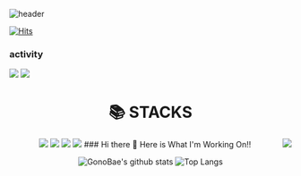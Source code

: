<!--Header-->
![header](https://capsule-render.vercel.app/api?type=wave&color=auto&customColorList=0,2,2,5,30&height=300&section=header&text=Welcome%20GitHub&fontSize=80&fontAlignY=40&desc=GonoBae&animation=twinkling)

<!--Hits-->
[![Hits](https://hits.seeyoufarm.com/api/count/incr/badge.svg?url=https://github.com/GonoBae&count_bg=%23099DD7&title_bg=%23555555&icon=&icon_color=%23E7E7E7&title=hits&edge_flat=false)](https://hits.seeyoufarm.com)

<!--Badges-->
### activity
<a href="https://medium.com/me/stories/public" target="_blank"><img src="https://img.shields.io/badge/MediumBlog-blueviolet?style=flat-square&logo=Medium&logoColor=white"/></a>
<a href="https://gonobae.github.io/" target="_blank"><img src="https://img.shields.io/badge/GitHubPost-blueviolet?style=flat-square&logo=GitHub Pages&logoColor=white"/></a>
<div align=center><h1>📚 STACKS</h1></div>
<div align=center> 
<img src="https://img.shields.io/badge/Unity-black?style=for-the-badge&logo=Unity&logoColor=white">
<img src="https://img.shields.io/badge/CSharp-007396?style=for-the-badge&logo=C&logoColor=white">
<img src="https://img.shields.io/badge/C++-00599C?style=for-the-badge&logo=C&logoColor=white">
<img src="https://img.shields.io/badge/C-339AF0?style=for-the-badge&logo=C&logoColor=white">
<img align='right' src="http://mazassumnida.wtf/api/v2/generate_badge?boj=qldrhqorhsh">
### Hi there 👋 Here is What I'm Working On!!

![GonoBae's github stats](https://github-readme-stats.vercel.app/api?username=GonoBae&theme=tokyonight&show_icons=true)
![Top Langs](https://github-readme-stats.vercel.app/api/top-langs/?username=GonoBae&layout=compact&theme=tokyonight)
